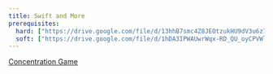 ```yaml
---
title: Swift and More
prerequisites:
  hard: ["https://drive.google.com/file/d/13hhB7smc4Z8JEOtzukHU9dV3u6z7jqr8/view?usp=sharing", "https://drive.google.com/file/d/16jrukJGDRR-Gve1A5dZMXaPM0UhlLB3Z/view?usp=sharing" , "https://drive.google.com/file/d/1q9653aFt1nWU0DG1rzzmmcW0Yu1W28dQ/view?usp=sharing"]
  soft: ["https://drive.google.com/file/d/1hDA3IPWAUwrWqx-RD_QU_oyCPVWlDdnD/view?usp=sharing"]
---
```


[Concentration Game](https://drive.google.com/file/d/1u-b4agSQqKBROU5dTKryHz6nwdqDWS8G/view?usp=sharing)
